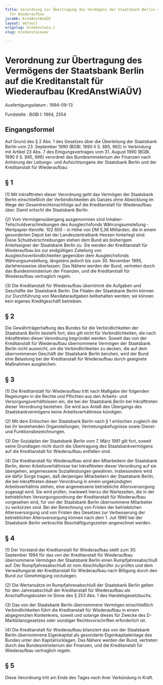 ```yaml
---
Title: Verordnung zur Übertragung des Vermögens der Staatsbank Berlin auf die Kreditanstalt
  für Wiederaufbau
jurabk: KredAnstWiAÜV
layout: default
origslug: kredanstwia_v
slug: kredanstwiauev

---
```


# Verordnung zur Übertragung des Vermögens der Staatsbank Berlin auf die Kreditanstalt für Wiederaufbau (KredAnstWiAÜV)

Ausfertigungsdatum
:   1994-09-13

Fundstelle
:   BGBl I: 1994, 2554



## Eingangsformel

Auf Grund des § 2 Abs. 1 des Gesetzes über die Überleitung der
Staatsbank Berlin vom 23. September 1990 (BGBl. 1990 II S. 885, 992)
in Verbindung mit Artikel 23 Abs. 7 des Einigungsvertrages vom 31.
August 1990 (BGBl. 1990 II S. 885, 896) verordnet das
Bundesministerium der Finanzen nach Anhörung der Leitungs- und
Aufsichtsorgane der Staatsbank Berlin und der Kreditanstalt für
Wiederaufbau:


## § 1

(1) Mit Inkrafttreten dieser Verordnung geht das Vermögen der
Staatsbank Berlin einschließlich der Verbindlichkeiten als Ganzes ohne
Abwicklung im Wege der Gesamtrechtsnachfolge auf die Kreditanstalt für
Wiederaufbau über. Damit erlischt die Staatsbank Berlin.

(2) Vom Vermögensübergang ausgenommen sind Inhaber-
Teilschuldverschreibungen des Ausgleichsfonds Währungsumstellung -
Wertpapier-KennNr. 102 600 - in Höhe von DM 5,36 Milliarden, die in
einem gesonderten Depot bei der Landeszentralbank Hessen hinterlegt
sind. Diese Schuldverschreibungen stehen dem Bund als bisherigem
Anteilseigner der Staatsbank Berlin zu. Sie werden der Kreditanstalt
für Wiederaufbau bis zur endgültigen Zuteilung von
Ausgleichsverbindlichkeiten gegenüber dem Ausgleichsfonds
Währungsumstellung, längstens jedoch bis zum 30. November 1995,
darlehensweise überlassen. Das Nähere werden der Bund, vertreten durch
das Bundesministerium der Finanzen, und die Kreditanstalt für
Wiederaufbau vertraglich regeln.

(3) Die Kreditanstalt für Wiederaufbau übernimmt die Aufgaben und
Geschäfte der Staatsbank Berlin. Die Filialen der Staatsbank Berlin
können zur Durchführung von Mandataraufgaben beibehalten werden; sie
können kein eigenes Kreditgeschäft betreiben.


## § 2

Die Gewährträgerhaftung des Bundes für die Verbindlichkeiten der
Staatsbank Berlin besteht fort; dies gilt nicht für Verbindlichkeiten,
die nach Inkrafttreten dieser Verordnung begründet werden. Soweit das
von der Kreditanstalt für Wiederaufbau übernommene Vermögen der
Staatsbank Berlin nicht ausreicht, um die Verbindlichkeiten zu decken,
die auf dem übernommenen Geschäft der Staatsbank Berlin beruhen, wird
der Bund eine Belastung bei der Kreditanstalt für Wiederaufbau durch
geeignete Maßnahmen ausgleichen.


## § 3

(1) Die Kreditanstalt für Wiederaufbau tritt nach Maßgabe der
folgenden Regelungen in die Rechte und Pflichten aus den Arbeits- und
Versorgungsverhältnissen ein, die bei der Staatsbank Berlin bei
Inkrafttreten dieser Verordnung bestehen. Sie wird aus Anlaß des
Übergangs des Staatsbankvermögens keine Arbeitsverhältnisse kündigen.

(2) Mit dem Erlöschen der Staatsbank Berlin nach § 1 erlöschen
zugleich die bei ihr bestehenden Organstellungen,
Vertretungsbefugnisse sowie Dienst- und Funktionsbezeichnungen.

(3) Der Sozialplan der Staatsbank Berlin vom 7. März 1991 gilt fort,
soweit seine Grundlagen nicht durch die Übertragung des
Staatsbankvermögens auf die Kreditanstalt für Wiederaufbau entfallen
sind.

(4) Die Kreditanstalt für Wiederaufbau wird den Mitarbeitern der
Staatsbank Berlin, deren Arbeitsverhältnisse bei Inkrafttreten dieser
Verordnung auf sie übergehen, angemessene Sozialleistungen gewähren.
Insbesondere wird sie dafür Sorge tragen, daß denjenigen Mitarbeitern
der Staatsbank Berlin, die bei Inkrafttreten dieser Verordnung in
einem ungekündigten Arbeitsverhältnis stehen, eine angemessene
betriebliche Altersversorgung zugesagt wird. Sie wird prüfen,
inwieweit hierzu die Wartezeiten, die in der betrieblichen
Versorgungsordnung der Kreditanstalt für Wiederaufbau vorgesehen sind,
für von der Staatsbank Berlin übernommene Mitarbeiter zu verkürzen
sind. Bei der Berechnung von Fristen der betrieblichen
Altersversorgung und von Fristen des Gesetzes zur Verbesserung der
betrieblichen Altersversorgung können nach dem 1. Juli 1990 bei der
Staatsbank Berlin verbrachte Beschäftigungszeiten angerechnet werden.


## § 4

(1) Der Vorstand der Kreditanstalt für Wiederaufbau stellt zum 30.
September 1994 für das von der Kreditanstalt für Wiederaufbau
übernommene Vermögen der Staatsbank Berlin einen Rumpfjahresabschluß
auf. Der Rumpfjahresabschluß ist vom Abschlußprüfer zu prüfen und dem
Verwaltungsrat der Kreditanstalt für Wiederaufbau nach Billigung durch
den Bund zur Genehmigung vorzulegen.

(2) Die Wertansätze im Rumpfjahresabschluß der Staatsbank Berlin
gelten für den Jahresabschluß der Kreditanstalt für Wiederaufbau als
Anschaffungskosten im Sinne des § 253 Abs. 1 des Handelsgesetzbuchs.

(3) Das von der Staatsbank Berlin übernommene Vermögen einschließlich
Verbindlichkeiten führt die Kreditanstalt für Wiederaufbau in einem
abgegrenzten Kontenkreis, soweit und solange dieses für Zwecke des
D-Markbilanzgesetzes oder sonstiger Rechtsvorschriften erforderlich
ist.

(4) Die Kreditanstalt für Wiederaufbau bilanziert das von der
Staatsbank Berlin übernommene Eigenkapital als gesonderte
Eigenkapitaleinlage des Bundes unter den Kapitalrücklagen. Das Nähere
werden der Bund, vertreten durch das Bundesministerium der Finanzen,
und die Kreditanstalt für Wiederaufbau vertraglich regeln.


## § 5

Diese Verordnung tritt am Ende des Tages nach ihrer Verkündung in
Kraft.

